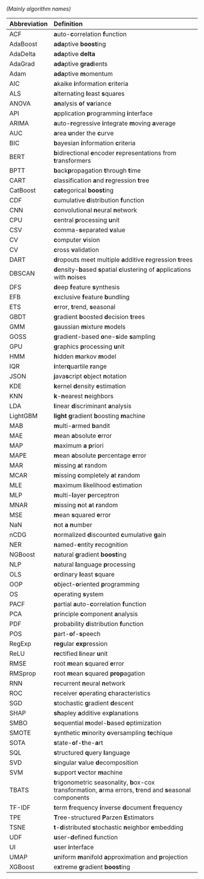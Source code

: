 *(Mainly algorithm names)*

Abbreviation|Definition
:-|:-
ACF|**a**uto-**c**orrelation **f**unction
AdaBoost|**ada**ptive **boost**ing
AdaDelta|**ada**ptive **delta**
AdaGrad|**ada**ptive **grad**ients
Adam|**ada**ptive **m**omentum
AIC|**a**kaike **i**nformation **c**riteria
ALS|**a**lternating **l**east **s**quares
ANOVA|**an**alysis **o**f **va**riance
API|**a**pplication **p**rogramming **i**nterface
ARIMA|**a**uto-**r**egressive **i**ntegrate **m**oving **a**verage
AUC|**a**rea **u**nder the **c**urve
BIC|**b**ayesian **i**nformation **c**riteria
BERT|**b**idirectional **e**ncoder **r**epresentations from **t**ransformers
BPTT|**b**ack**p**ropagation **t**hrough **t**ime
CART|**c**lassification **a**nd **r**egression **t**ree
CatBoost|**cat**egorical **boost**ing
CDF|**c**umulative **d**istribution **f**unction
CNN|**c**onvolutional **n**eural **n**etwork
CPU|**c**entral **p**rocessing **u**nit
CSV|**c**omma-**s**eparated **v**alue
CV|**c**omputer **v**ision
CV|**c**ross **v**alidation
DART|**d**ropouts meet multiple **a**dditive **r**egression **t**rees
DBSCAN|**d**ensity-**b**ased **s**patial **c**lustering of **a**pplications with **n**oises
DFS|**d**eep **f**eature **s**ynthesis
EFB|**e**xclusive **f**eature **b**undling
ETS|**e**rror, **t**rend, **s**easonal
GBDT|**g**radient **b**oosted **d**ecision **t**rees
GMM|**g**aussian **m**ixture **m**odels
GOSS|**g**radient-based **o**ne-**s**ide **s**ampling
GPU|**g**raphics **p**rocessing **u**nit
HMM|**h**idden **m**arkov **m**odel
IQR|**i**nter**q**uartile **r**ange
JSON|**j**ava**s**cript **o**bject **n**otation
KDE|**k**ernel **d**ensity **e**stimation
KNN|**k**-**n**earest **n**eighbors
LDA|**l**inear **d**iscriminant **a**nalysis
LightGBM|**light** **g**radient **b**oosting **m**achine
MAB|**m**ulti-**a**rmed **b**andit
MAE|**m**ean **a**bsolute **e**rror
MAP|**m**aximum **a** **p**riori
MAPE|**m**ean **a**bsolute **p**ercentage **e**rror
MAR|**m**issing **a**t **r**andom
MCAR|**m**issing **c**ompletely **a**t **r**andom
MLE|**m**aximum **l**ikelihood **e**stimation
MLP|**m**ulti-**l**ayer **p**erceptron
MNAR|**m**issing **n**ot **a**t **r**andom
MSE|**m**ean **s**quared **e**rror
NaN|**n**ot **a** **n**umber
nCDG|**n**ormalized **d**iscounted **c**umulative **g**ain
NER|**n**amed-**e**ntity **r**ecognition
NGBoost|**n**atural **g**radient **boost**ing
NLP|**n**atural **l**anguage **p**rocessing
OLS|**o**rdinary **l**east **s**quare
OOP|**o**bject-**o**riented **p**rogramming
OS|**o**perating **s**ystem
PACF|**p**artial **a**uto-**c**orrelation **f**unction
PCA|**p**rinciple **c**omponent **a**nalysis
PDF|**p**robability **d**istribution **f**unction
POS|**p**art-**o**f-**s**peech
RegExp|**reg**ular **exp**ression
ReLU|**re**ctified **l**inear **u**nit
RMSE|**r**oot **m**ean **s**quared **e**rror
RMSprop|**r**oot **m**ean **s**quared **prop**agation
RNN|**r**ecurrent **n**eural **n**etwork
ROC|**r**eceiver **o**perating **c**haracteristics
SGD|**s**tochastic **g**radient **d**escent
SHAP|**sh**apley **a**dditive ex**p**lanations
SMBO|**s**equential **m**odel-**b**ased **o**ptimization
SMOTE|**s**ynthetic **m**inority **o**versampling **te**chique
SOTA|**s**tate-**o**f-**t**he-**a**rt
SQL|**s**tructured **q**uery **l**anguage
SVD|**s**ingular **v**alue **d**ecomposition
SVM|**s**upport **v**ector **m**achine
TBATS|**t**rigonometric seasonality, **b**ox-cox transformation, **a**rma errors, **t**rend and **s**easonal components
TF-IDF|**t**erm **f**requency **i**nverse **d**ocument **f**requency
TPE|**T**ree-structured **P**arzen **E**stimators
TSNE|**t**-**d**istributed **s**tochastic **n**eighbor **e**mbedding
UDF|**u**ser-**d**efined **f**unction
UI|**u**ser **i**nterface
UMAP|**u**niform **m**anifold **a**pproximation and **p**rojection
XGBoost|e**x**treme **g**radient **boost**ing